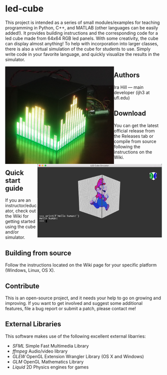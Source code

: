 # led-cube
This project is intended as a series of small modules/examples for teaching programming in Python, C++, and MATLAB (other languages can be easily added!). It provides building instructions and the corresponding code for a led cube made from 64x64 RGB led panels. With some creativity, the cube can display almost anything! To help with incorporation into larger classes, there is also a virtual simulation of the cube for students to use. Simply write code in your favorite language, and quickly visualize the results in the simulator. 

<img align="left" src="https://github.com/maverick7170/led-cube/blob/assets/wiki/led_cube_real.jpg" width="350">
<img align="right" src="https://github.com/maverick7170/led-cube/blob/assets/wiki/simulator.png" width="400">

## Authors
  - Ira Hill — main developer (ijh3 at ufl.edu)

## Download
You can get the latest official release from the Releases tab or compile from source following the instructions on the Wiki.

## Quick start guide
If you are an instructor/educator, check out the Wiki for getting started using the cube and/or simulator.

## Building from source
Follow the instructions located on the Wiki page for your specific platform (Windows, Linux, OS X).

## Contribute
This is an open-source project, and it needs your help to go on growing and improving. If you want to get involved and suggest some additional features, file a bug report or submit a patch, please contact me!

## External Libraries
This software makes use of the following excellent external libarries:
  * _SFML_ Simple Fast Multimedia Library
  * _ffmpeg_ Audio/video library
  * _GLEW_ OpenGL Extension Wrangler Library (OS X and Windows)
  * _GLM_ OpenGL Mathematics Library
  * _Liquid_ 2D Physics engines for games

